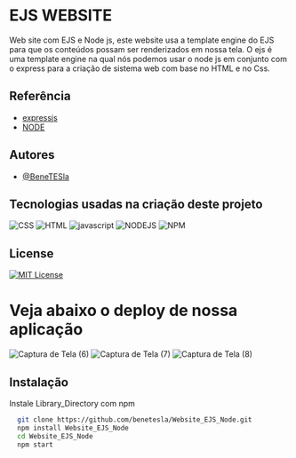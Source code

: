 
# EJS WEBSITE

Web site com EJS e Node js, este website usa a template engine do EJS para que os conteúdos possam ser renderizados em nossa tela.
O ejs é uma template engine na qual nós podemos usar o node js em conjunto com o express para a criação de sistema web com base no HTML e no Css.



## Referência

 - [expressjs](https://expressjs.com/pt-br/)
 - [NODE](https://nodejs.org/en/)

 

## Autores

- [@BeneTESla](https://github.com/benetesla)

## Tecnologias usadas na criação deste projeto
![CSS](https://img.shields.io/badge/CSS3-1572B6?style=for-the-badge&logo=css3&logoColor=white)
![HTML](https://img.shields.io/badge/HTML5-E34F26?style=for-the-badge&logo=html5&logoColor=white)
![javascript](https://img.shields.io/badge/JavaScript-323330?style=for-the-badge&logo=javascript&logoColor=F7DF1E)
![NODEJS](https://img.shields.io/badge/Node.js-339933?style=for-the-badge&logo=nodedotjs&logoColor=white)
![NPM](https://img.shields.io/badge/npm-CB3837?style=for-the-badge&logo=npm&logoColor=white)
## License

[![MIT License](https://img.shields.io/badge/License-MIT-green.svg)](https://choosealicense.com/licenses/mit/)




# Veja abaixo o deploy de nossa aplicação 

![Captura de Tela (6)](https://user-images.githubusercontent.com/78994881/213948575-16373714-2fe2-4efa-882b-dde25fb193db.png)
![Captura de Tela (7)](https://user-images.githubusercontent.com/78994881/213948578-ff0858f9-edc1-4e93-8f27-b37ae9bdbf37.png)
![Captura de Tela (8)](https://user-images.githubusercontent.com/78994881/213948579-5c100c8f-1d71-41b9-ac04-ed2802fce1ce.png)


## Instalação

Instale Library_Directory com npm

```bash
  git clone https://github.com/benetesla/Website_EJS_Node.git
  npm install Website_EJS_Node
  cd Website_EJS_Node
  npm start
```
